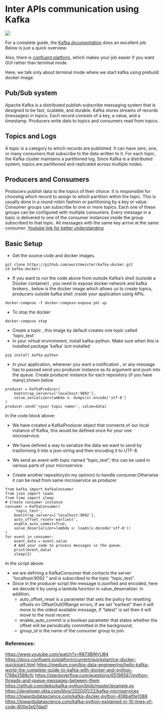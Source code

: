 # Inter APIs communication using Kafka
![](https://github.com/ashcode028/Kafka_setup/blob/2527475449c7a53334c3e982204e6cea4b0d4bb1/kakfa.jpg)

For a complete guide, the [Kafka documentation](https://kafka.apache.org/documentation.html) does an excellent job. Below is just a quick overview.

Also, there is [confluent platform](https://docs.confluent.io/platform/current/quickstart/ce-docker-quickstart.html), which makes your job easier if you want GUI rather than terminal mode.

Here, we talk only about terminal mode where we start kafka using prebuild docker image.

## Pub/Sub system
Apache Kafka is a distributed publish-subscribe messaging system that is designed to be fast, scalable, and durable.
Kafka stores streams of records (messages) in topics. Each record consists of a key, a value, and a timestamp.
Producers write data to topics and consumers read from topics.
## Topics and Logs
A topic is a category to which records are published. It can have zero, one, or many consumers that subscribe to the data written to it.
For each topic, the Kafka cluster maintains a partitioned log. Since Kafka is a distributed system, topics are partitioned and replicated across multiple nodes.
## Producers and Consumers
Producers publish data to the topics of their choice. It is responsible for choosing which record to assign to which partition within the topic. This is usually done in a round-robin fashion or partitioning by a key or value.
Consumer groups can subscribe to one or more topics. Each one of these groups can be configured with multiple consumers.
Every message in a topic is delivered to one of the consumer instances inside the group subscribed to that topic. All messages with the same key arrive at the same consumer.
[Youtube link for better understanding](https://www.youtube.com/watch?v=R873BlNVUB4)
## Basic Setup
- Get the source code and docker images.
```
git clone https://github.com/wurstmeister/kafka-docker.git 
cd kafka-docker/
```
- If you want to run the code above from outside Kafka’s shell (outside a Docker container) , you need to expose docker network and kafka brokers , below is the docker image which allows us to create topics, producers outside kafka shell ,inside your application using APIs.
```
docker-compose -f docker-compose-expose.yml up
```
- To stop the docker
```
docker-compose stop
```
- Create a topic , this image by default creates one topic called 'topic_test'
- In your virtual environment, install kafka-python. Make sure when this is installed package 'kafka' isnt installed
```
pip install kafka-python
```
- In your application, wherever you want a notification , or any message has to passed send you producer instance as its argument and push into the queue. Create producer instance for each repository (if you have many),shown below
```
producer = KafkaProducer(
    bootstrap_servers=['localhost:9092'],
    value_serializer=lambda x: dumps(x).encode('utf-8')
)
producer.send('<your topic name>', value=data)
```
In the code block above:
- We have created a KafkaProducer object that connects of our local instance of Kafka, this would be defined once for your one microservice.
- We have defined a way to serialize the data we want to send by trasforming it into a json string and then encoding it to UTF-8.
- We send an event  with topic named “topic_test”, this can be used in various parts of your microservice.

- Create another repository(in my opinion) to handle consumer.Otherwise it can be read from same microservice as producer. 
```
from kafka import KafkaConsumer
from json import loads
from time import sleep
# Create consumer instance
consumer = KafkaConsumer(
    'topic_test',
    bootstrap_servers=['localhost:9092'],
    auto_offset_reset='earliest',
    enable_auto_commit=True,
    value_deserializer=lambda x: loads(x.decode('utf-8'))
)
for event in consumer:
    event_data = event.value
    # Add your code to process messages in the queue.
    print(event_data)
    sleep(2)
```
In the script above:
- we are defining a KafkaConsumer that contacts the server “localhost:9092 ” and is subscribed to the topic “topic_test”. 
- Since in the producer script the message is jsonfied and encoded, here we decode it by using a lambda function in value_deserializer. In addition,
    - auto_offset_reset is a parameter that sets the policy for resetting offsets on OffsetOutOfRange errors; if we set “earliest” then it will move to the oldest available message, if “latest” is set then it will move to the most recent;
    - enable_auto_commit is a boolean parameter that states whether the offset will be periodically committed in the background;
    - group_id is the name of the consumer group to join.
### References:
https://www.youtube.com/watch?v=R873BlNVUB4
https://docs.confluent.io/platform/current/quickstart/ce-docker-quickstart.html
https://medium.com/big-data-engineering/hello-kafka-world-the-complete-guide-to-kafka-with-docker-and-python-f788e2588cfc
https://stackoverflow.com/questions/65196587/python-threads-and-queue-messages-between-them
https://github.com/dpkp/kafka-python/blob/master/example.py
https://developer.okta.com/blog/2020/01/22/kafka-microservices
https://towardsdatascience.com/kafka-docker-python-408baf0e1088
https://towardsdatascience.com/kafka-python-explained-in-10-lines-of-code-800e3e07dad1

